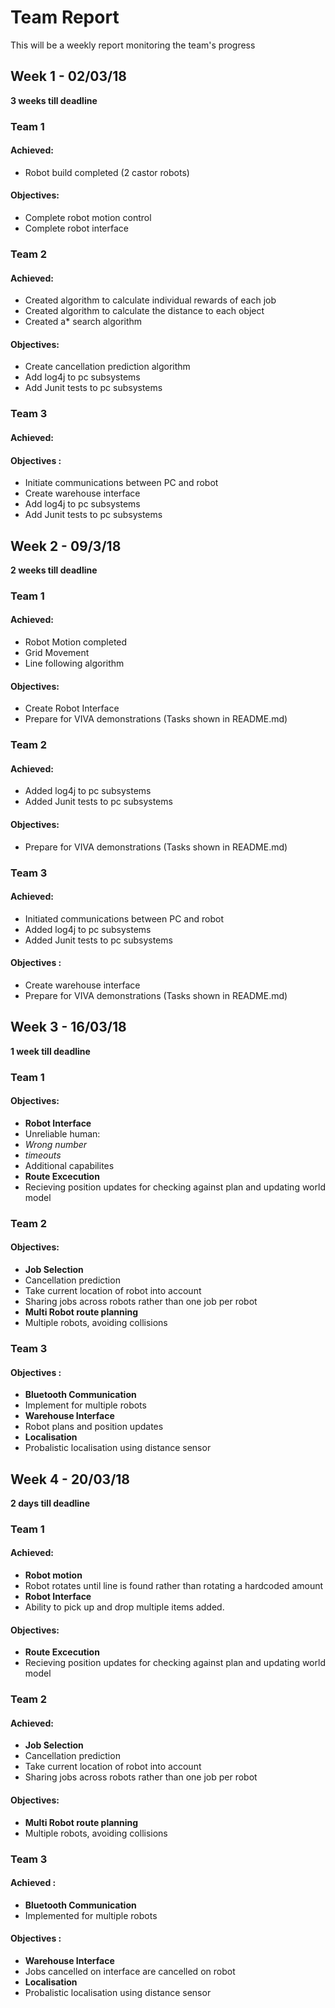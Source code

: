 # Team Report
This will be a weekly report monitoring the team's progress

## Week 1 - 02/03/18
**3 weeks till deadline**
### Team 1
#### Achieved:
* Robot build completed (2 castor robots)

#### Objectives:
* Complete robot motion control
* Complete robot interface

### Team 2
#### Achieved:
* Created algorithm to calculate individual rewards of each job
* Created algorithm to calculate the distance to each object
* Created a* search algorithm

#### Objectives:
* Create cancellation prediction algorithm
* Add log4j to pc subsystems
* Add Junit tests to pc subsystems

### Team 3
#### Achieved:

#### Objectives :
* Initiate communications between PC and robot
* Create warehouse interface
* Add log4j to pc subsystems
* Add Junit tests to pc subsystems

## Week 2 - 09/3/18
**2 weeks till deadline**
### Team 1
#### Achieved:
* Robot Motion completed
* Grid Movement
* Line following algorithm

#### Objectives:
* Create Robot Interface
* Prepare for VIVA demonstrations (Tasks shown in README.md)

### Team 2
#### Achieved:
* Added log4j to pc subsystems
* Added Junit tests to pc subsystems

#### Objectives:
* Prepare for VIVA demonstrations (Tasks shown in README.md)

### Team 3
#### Achieved:
* Initiated communications between PC and robot
* Added log4j to pc subsystems
* Added Junit tests to pc subsystems

#### Objectives :
* Create warehouse interface
* Prepare for VIVA demonstrations (Tasks shown in README.md)


## Week 3 - 16/03/18
**1 week till deadline**

### Team 1
#### Objectives:
* **Robot Interface**
* Unreliable human:
* *Wrong number*
* *timeouts*
* Additional capabilites 
* **Route Excecution**
* Recieving position updates for checking against plan and updating world model

### Team 2
#### Objectives:
* **Job Selection**
* Cancellation prediction
* Take current location of robot into account
* Sharing jobs across robots rather than one job per robot
* **Multi Robot route planning**
* Multiple robots, avoiding collisions


### Team 3
#### Objectives :
* **Bluetooth Communication**
* Implement for multiple robots
* **Warehouse Interface**
* Robot plans and position updates
* **Localisation**
* Probalistic localisation using distance sensor

## Week 4 - 20/03/18
**2 days till deadline**

### Team 1
#### Achieved:
* **Robot motion**
* Robot rotates until line is found rather than rotating a hardcoded amount
* **Robot Interface**
* Ability to pick up and drop multiple items added.

#### Objectives:
* **Route Excecution**
* Recieving position updates for checking against plan and updating world model

### Team 2
#### Achieved:
* **Job Selection**
* Cancellation prediction
* Take current location of robot into account
* Sharing jobs across robots rather than one job per robot

#### Objectives:
* **Multi Robot route planning**
* Multiple robots, avoiding collisions


### Team 3
#### Achieved : 
* **Bluetooth Communication**
* Implemented for multiple robots

#### Objectives :
* **Warehouse Interface**
* Jobs cancelled on interface are cancelled on robot
* **Localisation**
* Probalistic localisation using distance sensor
